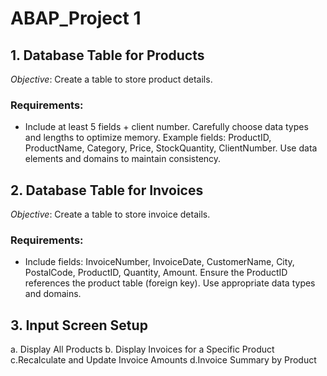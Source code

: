 # ABAP_Project 1
## 1. Database Table for Products
_Objective_: Create a table to store product details.
### Requirements:
- Include at least 5 fields + client number.
Carefully choose data types and lengths to optimize memory.
Example fields: ProductID, ProductName, Category, Price, StockQuantity, ClientNumber.
Use data elements and domains to maintain consistency.
## 2. Database Table for Invoices
_Objective_: Create a table to store invoice details.
### Requirements:
- Include fields: InvoiceNumber, InvoiceDate, CustomerName, City, PostalCode, ProductID, Quantity, Amount.
Ensure the ProductID references the product table (foreign key).
Use appropriate data types and domains.
## 3. Input Screen Setup
a. Display All Products 
b. Display Invoices for a Specific Product 
c.Recalculate and Update Invoice Amounts 
d.Invoice Summary by Product
